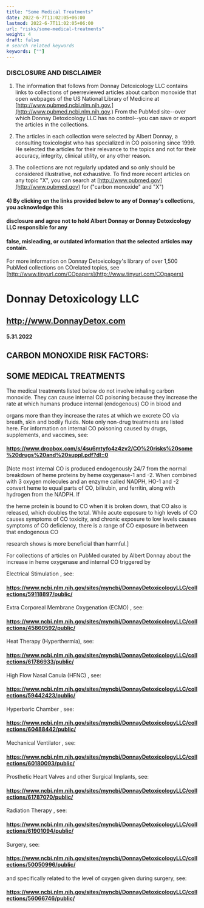 ```yaml
---
title: "Some Medical Treatments"
date: 2022-6-7T11:02:05+06:00
lastmod: 2022-6-7T11:02:05+06:00
url: "risks/some-medical-treatments"
weight: 4
draft: false
# search related keywords
keywords: [""]
---
```


### DISCLOSURE AND DISCLAIMER 

1) The information that follows from Donnay Detoxicology LLC contains links to collections of peerreviewed articles about carbon monoxide that open webpages of the US National Library of Medicine at [http://www.pubmed.ncbi.nlm.nih.gov.](http://www.pubmed.ncbi.nlm.nih.gov.) From the PubMed site--over which Donnay Detoxicology LLC has no control--you can save or export the articles in the collections. 

2) The articles in each collection were selected by Albert Donnay, a consulting toxicologist who has specialized in CO poisoning since 1999. He selected the articles for their relevance to the topics and not for their accuracy, integrity, clinical utility, or any other reason. 

3) The collections are not regularly updated and so only should be considered illustrative, not exhaustive. To find more recent articles on any topic "X", you can search at [http://www.pubmed.gov](http://www.pubmed.gov) for ("carbon monoxide" and "X") 

#### 4) By clicking on the links provided below to any of Donnay's collections, you acknowledge this 

#### disclosure and agree not to hold Albert Donnay or Donnay Detoxicology LLC responsible for any 

#### false, misleading, or outdated information that the selected articles may contain. 

For more information on Donnay Detoxicology's library of over 1,500 PubMed collections on COrelated topics, see [http://www.tinyurl.com/COpapers](http://www.tinyurl.com/COpapers) 


# Donnay Detoxicology LLC 

## http://www.DonnayDetox.com 

#### 5.31.2022 

## CARBON MONOXIDE RISK FACTORS: 

## SOME MEDICAL TREATMENTS 

The medical treatments listed below do not involve inhaling carbon monoxide. They can cause internal CO poisoning because they increase the rate at which humans produce internal (endogenous) CO in blood and 

organs more than they increase the rates at which we excrete CO via breath, skin and bodily fluids. Note only non-drug treatments are listed here. For information on internal CO poisoning caused by drugs, supplements, and vaccines, see: 

#### https://www.dropbox.com/s/4su6mtyfo4z4zv2/CO%20risks%20some%20drugs%20and%20suppl.pdf?dl=0 

[Note most internal CO is produced endogenously 24/7 from the normal breakdown of heme proteins by heme oxygenase-1 and -2. When combined with 3 oxygen molecules and an enzyme called NADPH, HO-1 and -2 convert heme to equal parts of CO, bilirubin, and ferritin, along with hydrogen from the NADPH. If 

the heme protein is bound to CO when it is broken down, that CO also is released, which doubles the total. While acute exposure to high levels of CO causes symptoms of CO toxicity, and chronic exposure to low levels causes symptoms of CO deficiency, there is a range of CO exposure in between that endogenous CO 

research shows is more beneficial than harmful.] 

For collections of articles on PubMed curated by Albert Donnay about the increase in heme oxygenase and internal CO triggered by 

 Electrical Stimulation , see: 

#### https://www.ncbi.nlm.nih.gov/sites/myncbi/DonnayDetoxicologyLLC/collections/59118897/public/ 

 Extra Corporeal Membrane Oxygenation (ECMO) , see: 

#### https://www.ncbi.nlm.nih.gov/sites/myncbi/DonnayDetoxicologyLLC/collections/45860592/public/ 

 Heat Therapy (Hyperthermia), see: 

#### https://www.ncbi.nlm.nih.gov/sites/myncbi/DonnayDetoxicologyLLC/collections/61786933/public/ 

 High Flow Nasal Canula (HFNC) , see: 

#### https://www.ncbi.nlm.nih.gov/sites/myncbi/DonnayDetoxicologyLLC/collections/59442423/public/ 

 Hyperbaric Chamber , see: 

#### https://www.ncbi.nlm.nih.gov/sites/myncbi/DonnayDetoxicologyLLC/collections/60488442/public/ 

 Mechanical Ventilator , see: 

#### https://www.ncbi.nlm.nih.gov/sites/myncbi/DonnayDetoxicologyLLC/collections/60180093/public/ 

 Prosthetic Heart Valves and other Surgical Implants, see: 

#### https://www.ncbi.nlm.nih.gov/sites/myncbi/DonnayDetoxicologyLLC/collections/61787070/public/ 

 Radiation Therapy , see: 

#### https://www.ncbi.nlm.nih.gov/sites/myncbi/DonnayDetoxicologyLLC/collections/61901094/public/ 

 Surgery, see: 

#### https://www.ncbi.nlm.nih.gov/sites/myncbi/DonnayDetoxicologyLLC/collections/50050996/public/ 

 and specifically related to the level of oxygen given during surgery, see: 

#### https://www.ncbi.nlm.nih.gov/sites/myncbi/DonnayDetoxicologyLLC/collections/56066746/public/ 


